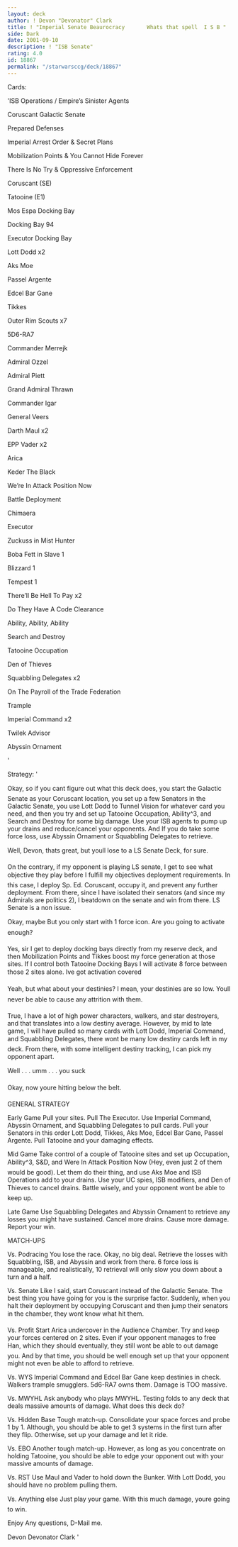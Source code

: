 ```yaml
---
layout: deck
author: ! Devon "Devonator" Clark
title: ! "Imperial Senate Beaurocracy       Whats that spell  I S B "
side: Dark
date: 2001-09-10
description: ! "ISB Senate"
rating: 4.0
id: 18867
permalink: "/starwarsccg/deck/18867"
---
```

Cards: 

'ISB Operations / Empire’s Sinister Agents

Coruscant Galactic Senate

Prepared Defenses

Imperial Arrest Order & Secret Plans

Mobilization Points & You Cannot Hide Forever

There Is No Try & Oppressive Enforcement


Coruscant (SE)

Tatooine (E1)

Mos Espa Docking Bay

Docking Bay 94

Executor Docking Bay


Lott Dodd x2

Aks Moe

Passel Argente

Edcel Bar Gane

Tikkes


Outer Rim Scouts x7

5D6-RA7

Commander Merrejk

Admiral Ozzel


Admiral Piett

Grand Admiral Thrawn

Commander Igar

General Veers

Darth Maul x2

EPP Vader x2

Arica

Keder The Black


We’re In Attack Position Now

Battle Deployment


Chimaera

Executor

Zuckuss in Mist Hunter

Boba Fett in Slave 1

Blizzard 1

Tempest 1


There’ll Be Hell To Pay x2

Do They Have A Code Clearance

Ability, Ability, Ability

Search and Destroy

Tatooine Occupation

Den of Thieves


Squabbling Delegates x2

On The Payroll of the Trade Federation

Trample

Imperial Command x2

Twilek Advisor

Abyssin Ornament

'

Strategy: '

Okay, so if you cant figure out what this deck does, you start the Galactic Senate as your Coruscant location, you set up a few Senators in the Galactic Senate, you use Lott Dodd to Tunnel Vision for whatever card you need, and then you try and set up Tatooine Occupation, Ability^3, and Search and Destroy for some big damage.  Use your ISB agents to pump up your drains and reduce/cancel your opponents.  And If you do take some force loss, use Abyssin Ornament or Squabbling Delegates to retrieve.


Well, Devon, thats great, but youll lose to a LS Senate Deck, for sure.


On the contrary, if my opponent is playing LS senate, I get to see what objective they play before I fulfill my objectives deployment requirements.  In this case, I deploy Sp. Ed. Coruscant, occupy it, and prevent any further deployment.  From there, since I have isolated their senators (and since my Admirals are politics 2), I beatdown on the senate and win from there.  LS Senate is a non issue.


Okay, maybe  But you only start with 1 force icon.  Are you going to activate enough?


Yes, sir  I get to deploy docking bays directly from my reserve deck, and then Mobilization Points and Tikkes boost my force generation at those sites.  If I control both Tatooine Docking Bays I will activate 8 force between those 2 sites alone.  Ive got activation covered


Yeah, but what about your destinies?  I mean, your destinies are so low.  Youll never be able to cause any attrition with them.


True, I have a lot of high power characters, walkers, and star destroyers, and that translates into a low destiny average.  However, by mid to late game, I will have pulled so many cards with Lott Dodd, Imperial Command, and Squabbling Delegates, there wont be many low destiny cards left in my deck.  From there, with some intelligent destiny tracking, I can pick my opponent apart.


Well . . . umm . . . you suck


Okay, now youre hitting below the belt.


GENERAL STRATEGY


Early Game Pull your sites.  Pull The Executor.  Use Imperial Command, Abyssin Ornament, and Squabbling Delegates to pull cards.  Pull your Senators in this order Lott Dodd, Tikkes, Aks Moe, Edcel Bar Gane, Passel Argente.  Pull Tatooine and your damaging effects.


Mid Game Take control of a couple of Tatooine sites and set up Occupation, Ability^3, S&D, and Were In Attack Position Now (Hey, even just 2 of them would be good).  Let them do their thing, and use Aks Moe and ISB Operations add to your drains.  Use your UC spies, ISB modifiers, and Den of Thieves to cancel drains.  Battle wisely, and your opponent wont be able to keep up.


Late Game  Use Squabbling Delegates and Abyssin Ornament to retrieve any losses you might have sustained.  Cancel more drains.  Cause more damage.  Report your win.


MATCH-UPS


Vs. Podracing  You lose the race.  Okay, no big deal.  Retrieve the losses with Squabbling, ISB, and Abyssin and work from there.  6 force loss is manageable, and realistically, 10 retrieval will only slow you down about a turn and a half.


Vs. Senate  Like I said, start Coruscant instead of the Galactic Senate.  The best thing you have going for you is the surprise factor.  Suddenly, when you halt their deployment by occupying Coruscant and then jump their senators in the chamber, they wont know what hit them.


Vs. Profit  Start Arica undercover in the Audience Chamber.  Try and keep your forces centered on 2 sites.  Even if your opponent manages to free Han, which they should eventually, they still wont be able to out damage you.  And by that time, you should be well enough set up that your opponent might not even be able to afford to retrieve.


Vs. WYS  Imperial Command and Edcel Bar Gane keep destinies in check.  Walkers trample smugglers.  5d6-RA7 owns them.  Damage is TOO massive.


Vs. MWYHL  Ask anybody who plays MWYHL.  Testing folds to any deck that deals massive amounts of damage.  What does this deck do?


Vs. Hidden Base  Tough match-up.  Consolidate your space forces and probe 1 by 1.  Although, you should be able to get 3 systems in the first turn after they flip.  Otherwise, set up your damage and let it ride.


Vs. EBO  Another tough match-up.  However, as long as you concentrate on holding Tatooine, you should be able to edge your opponent out with your massive amounts of damage.


Vs. RST  Use Maul and Vader to hold down the Bunker.  With Lott Dodd, you should have no problem pulling them.


Vs. Anything else  Just play your game.  With this much damage, youre going to win.


Enjoy  Any questions, D-Mail me.


Devon Devonator Clark   '
